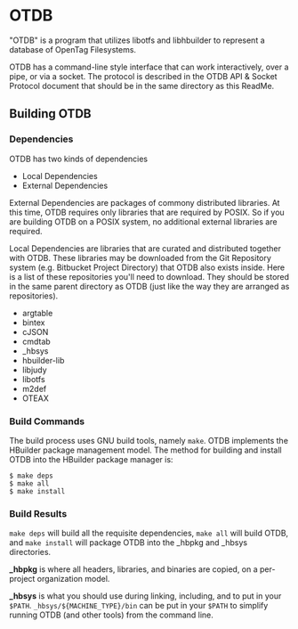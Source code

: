 # OTDB

"OTDB" is a program that utilizes libotfs and libhbuilder to represent a database of OpenTag Filesystems.  

OTDB has a command-line style interface that can work interactively, over a pipe, or via a socket.  The protocol is described in the OTDB API & Socket Protocol document that should be in the same directory as this ReadMe.

## Building OTDB

### Dependencies

OTDB has two kinds of dependencies

* Local Dependencies
* External Dependencies

External Dependencies are packages of commony distributed libraries.  At this time, OTDB requires only libraries that are required by POSIX.  So if you are building OTDB on a POSIX system, no additional external libraries are required.

Local Dependencies are libraries that are curated and distributed together with OTDB.  These libraries may be downloaded from the Git Repository system (e.g. Bitbucket Project Directory) that OTDB also exists inside.  Here is a list of these repositories you'll need to download.  They should be stored in the same parent directory as OTDB (just like the way they are arranged as repositories).

* argtable
* bintex
* cJSON
* cmdtab
* _hbsys
* hbuilder-lib
* libjudy
* libotfs
* m2def
* OTEAX

### Build Commands

The build process uses GNU build tools, namely `make`.  OTDB implements the HBuilder package management model.  The method for building and install OTDB into the HBuilder package manager is:

```
$ make deps
$ make all
$ make install
```

### Build Results

`make deps` will build all the requisite dependencies, `make all` will build OTDB, and `make install` will package OTDB into the \_hbpkg and \_hbsys directories.

**\_hbpkg** is where all headers, libraries, and binaries are copied, on a per-project organization model.

**\_hbsys** is what you should use during linking, including, and to put in your `$PATH`.  `_hbsys/${MACHINE_TYPE}/bin` can be put in your `$PATH` to simplify running OTDB (and other tools) from the command line.